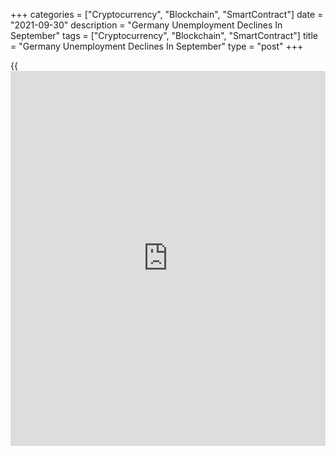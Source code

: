 +++
categories = ["Cryptocurrency", "Blockchain", "SmartContract"]
date = "2021-09-30"
description = "Germany Unemployment Declines In September"
tags = ["Cryptocurrency", "Blockchain", "SmartContract"]
title = "Germany Unemployment Declines In September"
type = "post"
+++

{{<iframe id="large-banner" src="https://www.bounty.group/#slide=25.0" width="100%" height="600" scrolling="no" style="border: 0px solid rgb(216, 221, 230); border-radius: 3px;">}}

Germany's unemployment continued to decline in September but at a slower
pace as supply-side bottleneck weighed on the performance of the
manufacturing sector, data published by the Federal Labor Agency showed
on Thursday.

The unemployment rate held steady at seasonally adjusted 5.5 percent in
September. The expected rate was 5.4 percent.

The number of unemployed decreased 30,000 in September from August, when
it was down 53,000. Economists had forecast a decline of 33,000.

The labor market continues to develop positively, Daniel Terzenbach of
the Federal Labor Agency said. Unemployment and underemployment are
falling sharply.

Employment and the number of jobs are growing and are again above their
respective pre-crisis levels, Terzenbach added.

According to the calculations based on the labor force survey, the
unemployment held steady at a seasonally adjusted 3.6 percent in August.

The number of unemployed stood at 1.54 million, which was a decline of
17,000 people, or 1.1 percent from July.

Earlier this month, the ifo Institute projected that the German jobless
rate is set to fall to 5.1 percent in 2022 from 5.7 percent in 2021.

Official data today showed that the unemployment rate in the euro area
slid to 7.5 percent in August, in line with expectations, from 7.6
percent in July.

The number of people out of work decreased 261,000 to 12.162 million in
August. Compared to last year, unemployment was down 1.861 million.

The youth unemployment rate in the currency bloc came in at 16.4 percent
versus 16.7 percent in July.

For comments and feedback [contact](https://www.playgroundfx.com/contact/): editorial@rtt[news](https://www.letsplayfx.com/blog/forex-news-website/).com

[Economic News][1]

 **What parts of the world are seeing the best (and worst) economic
performances lately? Click[here][2] to check out our [Econ Scorecard][2]
and find out! See up-to-the-moment [ranking](https://www.playgroundfx.com/blog/crypto-exchange-ranking/)s for the best and worst
performers in [GDP][3], [unemployment rate][4], [inflation][5] and much
more.**

   1. www.rtt[news](https://www.letsplayfx.com/blog/forex-news-website/).com/Content/EconomicNews.aspx
   2. www.rtt[news](https://www.letsplayfx.com/blog/forex-news-website/).com/economic-scorecard/world-rank/retail-sales/highest-performance.aspx
   3. www.rtt[news](https://www.letsplayfx.com/blog/forex-news-website/).com/economic-scorecard/world-rank/GDP/highest-performance.aspx
   4. www.rtt[news](https://www.letsplayfx.com/blog/forex-news-website/).com/economic-scorecard/world-rank/unemployment-rate/lowest-performance.aspx
   5. www.rtt[news](https://www.letsplayfx.com/blog/forex-news-website/).com/economic-scorecard/world-rank/CPI/highest-performance.aspx